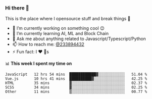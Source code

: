 ### Hi there 👋

<!--
**a233894432/a233894432** is a ✨ _special_ ✨ repository because its `README.md` (this file) appears on your GitHub profile.

Here are some ideas to get you started:

- 🔭 I’m currently working on ...
- 🌱 I’m currently learning ...
- 👯 I’m looking to collaborate on ...
- 🤔 I’m looking for help with ...
- 💬 Ask me about ...
- 📫 How to reach me: ...
- 😄 Pronouns: ...
- ⚡ Fun fact: ...
-->
 
 
This is the place where I opensource stuff and break things :rofl:

- 🔭 I’m currently working on something cool :wink:
- 🌱 I’m currently learning AI, ML and Block Chain
- 💬 Ask me about anything related to Javascript/Typescript/Python
- 📫 How to reach me: [@233894432](https://twitter.com/233894432)
- ⚡ Fun fact: I :heart: :dog:s

📊 **This week I spent my time on**
<!--START_SECTION:waka-->
```text
JavaScript   12 hrs 54 mins  ████████████▓░░░░░░░░░░░░   51.04 % 
Vue.js       10 hrs 41 mins  ██████████▓░░░░░░░░░░░░░░   42.25 % 
HTML         35 mins         ▓░░░░░░░░░░░░░░░░░░░░░░░░   02.37 % 
SCSS         34 mins         ▓░░░░░░░░░░░░░░░░░░░░░░░░   02.25 % 
Other        11 mins         ▒░░░░░░░░░░░░░░░░░░░░░░░░   00.77 % 
```
<!--END_SECTION:waka-->
